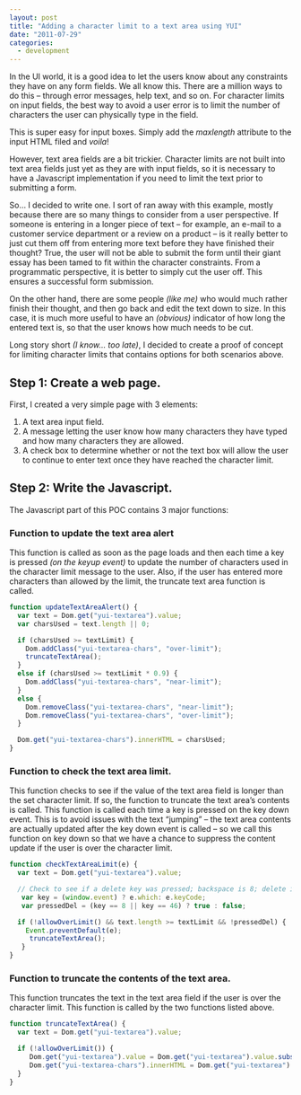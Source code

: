 ```yaml
---
layout: post
title: "Adding a character limit to a text area using YUI"
date: "2011-07-29"
categories:
  - development
---
```


In the UI world, it is a good idea to let the users know about any constraints they have on any form fields.  We all know this.  There are a million ways to do this – through error messages, help text, and so on.  For character limits on input fields, the best way to avoid a user error is to limit the number of characters the user can physically type in the field.

This is super easy for input boxes.  Simply add the _maxlength_ attribute to the input HTML filed and _voila_!

However, text area fields are a bit trickier.  Character limits are not built into text area fields just yet as they are with input fields, so it is necessary to have a Javascript implementation if you need to limit the text prior to submitting a form.

So… I decided to write one.  I sort of ran away with this example, mostly because there are so many things to consider from a user perspective.  If someone is entering in a longer piece of text – for example, an e-mail to a customer service department or a review on a product – is it really better to just cut them off from entering more text before they have finished their thought?  True, the user will not be able to submit the form until their giant essay has been tamed to fit within the character constraints.  From a programmatic perspective, it is better to simply cut the user off.  This ensures a successful form submission.

On the other hand, there are some people _(like me)_ who would much rather finish their thought, and then go back and edit the text down to size.  In this case, it is much more useful to have an _(obvious)_ indicator of how long the entered text is, so that the user knows how much needs to be cut.

Long story short _(I know… too late)_, I decided to create a proof of concept for limiting character limits that contains options for both scenarios above.

## Step 1: Create a web page.

First, I created a very simple page with 3 elements:

1. A text area input field.
2. A message letting the user know how many characters they have typed and how many characters they are allowed.
3. A check box to determine whether or not the text box will allow the user to continue to enter text once they have reached the character limit.

## Step 2: Write the Javascript.

The Javascript part of this POC contains 3 major functions:

### Function to update the text area alert

This function is called as soon as the page loads and then each time a key is pressed _(on the keyup event)_ to update the number of characters used in the character limit message to the user.  Also, if the user has entered more characters than allowed by the limit, the truncate text area function is called.

```javascript
function updateTextAreaAlert() {
  var text = Dom.get("yui-textarea").value;
  var charsUsed = text.length || 0;

  if (charsUsed >= textLimit) {
    Dom.addClass("yui-textarea-chars", "over-limit");
    truncateTextArea();
  }
  else if (charsUsed >= textLimit * 0.9) {
    Dom.addClass("yui-textarea-chars", "near-limit");
  }
  else {
    Dom.removeClass("yui-textarea-chars", "near-limit");
    Dom.removeClass("yui-textarea-chars", "over-limit");
  }

  Dom.get("yui-textarea-chars").innerHTML = charsUsed;
}
```

### Function to check the text area limit.

This function checks to see if the value of the text area field is longer than the set character limit.  If so, the function to truncate the text area’s contents is called.  This function is called each time a key is pressed on the key down event.  This is to avoid issues with the text “jumping” – the text area contents are actually updated after the key down event is called – so we call this function on key down so that we have a chance to suppress the content update if the user is over the character limit.

```javascript
function checkTextAreaLimit(e) {
  var text = Dom.get("yui-textarea").value;

  // Check to see if a delete key was pressed; backspace is 8; delete is 46.
   var key = (window.event) ? e.which: e.keyCode;
   var pressedDel = (key == 8 || key == 46) ? true : false;

  if (!allowOverLimit() && text.length >= textLimit && !pressedDel) {
    Event.preventDefault(e);
     truncateTextArea();
   }
}
```

### Function to truncate the contents of the text area.

This function truncates the text in the text area field if the user is over the character limit.  This function is called by the two functions listed above.

```javascript
function truncateTextArea() {
  var text = Dom.get("yui-textarea").value;

  if (!allowOverLimit()) {
     Dom.get("yui-textarea").value = Dom.get("yui-textarea").value.substring(0, textLimit);
     Dom.get("yui-textarea-chars").innerHTML = Dom.get("yui-textarea").value.length;
  }
}
```
